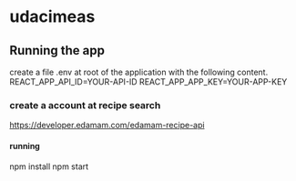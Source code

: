 # udacimeas

## Running the app

create a file .env at root of the application with the following content.
REACT_APP_API_ID=YOUR-API-ID
REACT_APP_APP_KEY=YOUR-APP-KEY

### create a account at recipe search
https://developer.edamam.com/edamam-recipe-api

#### running
npm install
npm start